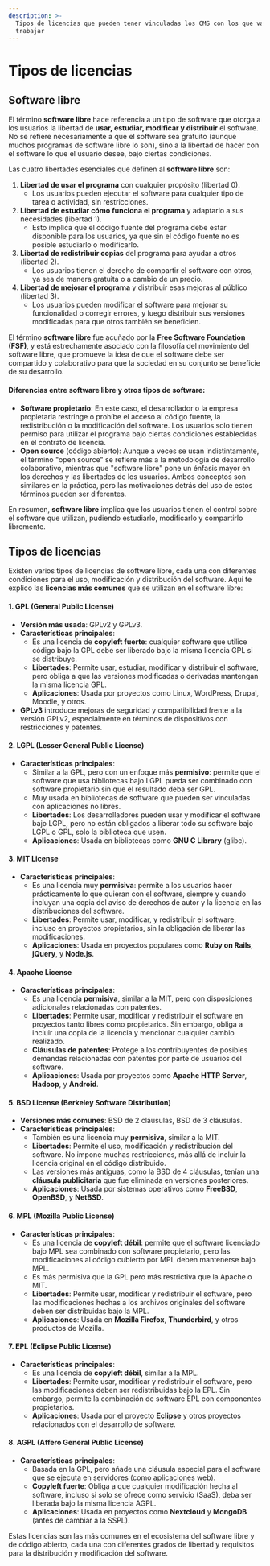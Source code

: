 ```yaml
---
description: >-
  Tipos de licencias que pueden tener vinculadas los CMS con los que vamos a
  trabajar
---
```


# Tipos de licencias

## Software libre

El término **software libre** hace referencia a un tipo de software que otorga a los usuarios la libertad de **usar, estudiar, modificar y distribuir** el software. No se refiere necesariamente a que el software sea gratuito (aunque muchos programas de software libre lo son), sino a la libertad de hacer con el software lo que el usuario desee, bajo ciertas condiciones.

Las cuatro libertades esenciales que definen al **software libre** son:

1. **Libertad de usar el programa** con cualquier propósito (libertad 0).
   * Los usuarios pueden ejecutar el software para cualquier tipo de tarea o actividad, sin restricciones.
2. **Libertad de estudiar cómo funciona el programa** y adaptarlo a sus necesidades (libertad 1).
   * Esto implica que el código fuente del programa debe estar disponible para los usuarios, ya que sin el código fuente no es posible estudiarlo o modificarlo.
3. **Libertad de redistribuir copias** del programa para ayudar a otros (libertad 2).
   * Los usuarios tienen el derecho de compartir el software con otros, ya sea de manera gratuita o a cambio de un precio.
4. **Libertad de mejorar el programa** y distribuir esas mejoras al público (libertad 3).
   * Los usuarios pueden modificar el software para mejorar su funcionalidad o corregir errores, y luego distribuir sus versiones modificadas para que otros también se beneficien.

El término **software libre** fue acuñado por la **Free Software Foundation (FSF)**, y está estrechamente asociado con la filosofía del movimiento del software libre, que promueve la idea de que el software debe ser compartido y colaborativo para que la sociedad en su conjunto se beneficie de su desarrollo.

#### Diferencias entre software libre y otros tipos de software:

* **Software propietario**: En este caso, el desarrollador o la empresa propietaria restringe o prohíbe el acceso al código fuente, la redistribución o la modificación del software. Los usuarios solo tienen permiso para utilizar el programa bajo ciertas condiciones establecidas en el contrato de licencia.
* **Open source** (código abierto): Aunque a veces se usan indistintamente, el término "open source" se refiere más a la metodología de desarrollo colaborativo, mientras que "software libre" pone un énfasis mayor en los derechos y las libertades de los usuarios. Ambos conceptos son similares en la práctica, pero las motivaciones detrás del uso de estos términos pueden ser diferentes.

En resumen, **software libre** implica que los usuarios tienen el control sobre el software que utilizan, pudiendo estudiarlo, modificarlo y compartirlo libremente.

## Tipos de licencias

Existen varios tipos de licencias de software libre, cada una con diferentes condiciones para el uso, modificación y distribución del software. Aquí te explico las **licencias más comunes** que se utilizan en el software libre:

#### 1. **GPL (General Public License)**

* **Versión más usada**: GPLv2 y GPLv3.
* **Características principales**:
  * Es una licencia de **copyleft fuerte**: cualquier software que utilice código bajo la GPL debe ser liberado bajo la misma licencia GPL si se distribuye.
  * **Libertades**: Permite usar, estudiar, modificar y distribuir el software, pero obliga a que las versiones modificadas o derivadas mantengan la misma licencia GPL.
  * **Aplicaciones**: Usada por proyectos como Linux, WordPress, Drupal, Moodle, y otros.
* **GPLv3** introduce mejoras de seguridad y compatibilidad frente a la versión GPLv2, especialmente en términos de dispositivos con restricciones y patentes.

#### 2. **LGPL (Lesser General Public License)**

* **Características principales**:
  * Similar a la GPL, pero con un enfoque más **permisivo**: permite que el software que usa bibliotecas bajo LGPL pueda ser combinado con software propietario sin que el resultado deba ser GPL.
  * Muy usada en bibliotecas de software que pueden ser vinculadas con aplicaciones no libres.
  * **Libertades**: Los desarrolladores pueden usar y modificar el software bajo LGPL, pero no están obligados a liberar todo su software bajo LGPL o GPL, solo la biblioteca que usen.
  * **Aplicaciones**: Usada en bibliotecas como **GNU C Library** (glibc).

#### 3. **MIT License**

* **Características principales**:
  * Es una licencia muy **permisiva**: permite a los usuarios hacer prácticamente lo que quieran con el software, siempre y cuando incluyan una copia del aviso de derechos de autor y la licencia en las distribuciones del software.
  * **Libertades**: Permite usar, modificar, y redistribuir el software, incluso en proyectos propietarios, sin la obligación de liberar las modificaciones.
  * **Aplicaciones**: Usada en proyectos populares como **Ruby on Rails**, **jQuery**, y **Node.js**.

#### 4. **Apache License**

* **Características principales**:
  * Es una licencia **permisiva**, similar a la MIT, pero con disposiciones adicionales relacionadas con patentes.
  * **Libertades**: Permite usar, modificar y redistribuir el software en proyectos tanto libres como propietarios. Sin embargo, obliga a incluir una copia de la licencia y mencionar cualquier cambio realizado.
  * **Cláusulas de patentes**: Protege a los contribuyentes de posibles demandas relacionadas con patentes por parte de usuarios del software.
  * **Aplicaciones**: Usada por proyectos como **Apache HTTP Server**, **Hadoop**, y **Android**.

#### 5. **BSD License (Berkeley Software Distribution)**

* **Versiones más comunes**: BSD de 2 cláusulas, BSD de 3 cláusulas.
* **Características principales**:
  * También es una licencia muy **permisiva**, similar a la MIT.
  * **Libertades**: Permite el uso, modificación y redistribución del software. No impone muchas restricciones, más allá de incluir la licencia original en el código distribuido.
  * Las versiones más antiguas, como la BSD de 4 cláusulas, tenían una **cláusula publicitaria** que fue eliminada en versiones posteriores.
  * **Aplicaciones**: Usada por sistemas operativos como **FreeBSD**, **OpenBSD**, y **NetBSD**.

#### 6. **MPL (Mozilla Public License)**

* **Características principales**:
  * Es una licencia de **copyleft débil**: permite que el software licenciado bajo MPL sea combinado con software propietario, pero las modificaciones al código cubierto por MPL deben mantenerse bajo MPL.
  * Es más permisiva que la GPL pero más restrictiva que la Apache o MIT.
  * **Libertades**: Permite usar, modificar y redistribuir el software, pero las modificaciones hechas a los archivos originales del software deben ser distribuidas bajo la MPL.
  * **Aplicaciones**: Usada en **Mozilla Firefox**, **Thunderbird**, y otros productos de Mozilla.

#### 7. **EPL (Eclipse Public License)**

* **Características principales**:
  * Es una licencia de **copyleft débil**, similar a la MPL.
  * **Libertades**: Permite usar, modificar y redistribuir el software, pero las modificaciones deben ser redistribuidas bajo la EPL. Sin embargo, permite la combinación de software EPL con componentes propietarios.
  * **Aplicaciones**: Usada por el proyecto **Eclipse** y otros proyectos relacionados con el desarrollo de software.

#### 8. **AGPL (Affero General Public License)**

* **Características principales**:
  * Basada en la GPL, pero añade una cláusula especial para el software que se ejecuta en servidores (como aplicaciones web).
  * **Copyleft fuerte**: Obliga a que cualquier modificación hecha al software, incluso si solo se ofrece como servicio (SaaS), deba ser liberada bajo la misma licencia AGPL.
  * **Aplicaciones**: Usada en proyectos como **Nextcloud** y **MongoDB** (antes de cambiar a la SSPL).

Estas licencias son las más comunes en el ecosistema del software libre y de código abierto, cada una con diferentes grados de libertad y requisitos para la distribución y modificación del software.
